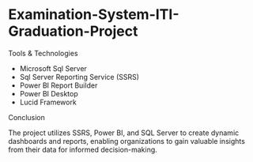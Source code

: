 # Examination-System-ITI-Graduation-Project
Tools & Technologies

- Microsoft Sql Server
- Sql Server Reporting Service (SSRS)
- Power BI Report Builder
- Power BI Desktop
- Lucid Framework

Conclusion

The project utilizes SSRS, Power BI, and SQL Server to create dynamic dashboards and reports, enabling organizations to gain valuable insights from their data for informed decision-making.
